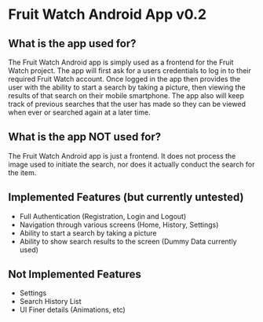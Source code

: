 # Fruit Watch Android App v0.2

## What is the app used for?
The Fruit Watch Android app is simply used as a frontend for the Fruit Watch project. The app will first ask for a users credentials to log in to their required Fruit Watch account. Once logged in the app then provides the user with the ability to start a search by taking a picture, then viewing the results of that search on their mobile smartphone. The app also will keep track of previous searches that the user has made so they can be viewed when ever or searched again at a later time.

## What is the app NOT used for?
The Fruit Watch Android app is just a frontend. It does not process the image used to initiate the search, nor does it actually conduct the search for the item.

## Implemented Features (but currently untested)
- Full Authentication (Registration, Login and Logout)
- Navigation through various screens (Home, History, Settings)
- Ability to start a search by taking a picture
- Ability to show search results to the screen (Dummy Data currently used)


## Not Implemented Features
- Settings 
- Search History List
- UI Finer details (Animations, etc)
